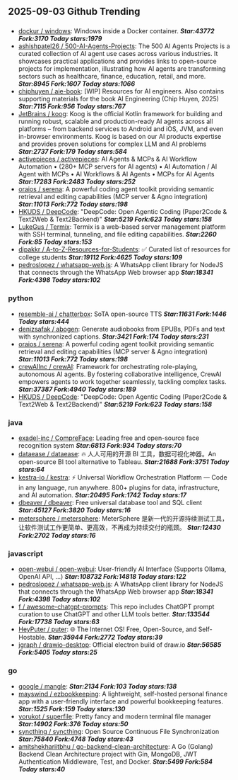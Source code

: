 ## 2025-09-03 Github Trending

### 
* [dockur / windows](https://github.com/dockur/windows): Windows inside a Docker container. ***Star:43772 Fork:3170 Today stars:1979***
* [ashishpatel26 / 500-AI-Agents-Projects](https://github.com/ashishpatel26/500-AI-Agents-Projects): The 500 AI Agents Projects is a curated collection of AI agent use cases across various industries. It showcases practical applications and provides links to open-source projects for implementation, illustrating how AI agents are transforming sectors such as healthcare, finance, education, retail, and more. ***Star:8945 Fork:1607 Today stars:1066***
* [chiphuyen / aie-book](https://github.com/chiphuyen/aie-book): [WIP] Resources for AI engineers. Also contains supporting materials for the book AI Engineering (Chip Huyen, 2025) ***Star:7115 Fork:956 Today stars:767***
* [JetBrains / koog](https://github.com/JetBrains/koog): Koog is the official Kotlin framework for building and running robust, scalable and production-ready AI agents across all platforms – from backend services to Android and iOS, JVM, and even in-browser environments. Koog is based on our AI products expertise and provides proven solutions for complex LLM and AI problems ***Star:2737 Fork:179 Today stars:584***
* [activepieces / activepieces](https://github.com/activepieces/activepieces): AI Agents & MCPs & AI Workflow Automation • (280+ MCP servers for AI agents) • AI Automation / AI Agent with MCPs • AI Workflows & AI Agents • MCPs for AI Agents ***Star:17283 Fork:2483 Today stars:252***
* [oraios / serena](https://github.com/oraios/serena): A powerful coding agent toolkit providing semantic retrieval and editing capabilities (MCP server & Agno integration) ***Star:11013 Fork:772 Today stars:198***
* [HKUDS / DeepCode](https://github.com/HKUDS/DeepCode): "DeepCode: Open Agentic Coding (Paper2Code & Text2Web & Text2Backend)" ***Star:5219 Fork:623 Today stars:158***
* [LukeGus / Termix](https://github.com/LukeGus/Termix): Termix is a web-based server management platform with SSH terminal, tunneling, and file editing capabilities. ***Star:2260 Fork:85 Today stars:153***
* [dipakkr / A-to-Z-Resources-for-Students](https://github.com/dipakkr/A-to-Z-Resources-for-Students): ✅ Curated list of resources for college students ***Star:19112 Fork:4625 Today stars:109***
* [pedroslopez / whatsapp-web.js](https://github.com/pedroslopez/whatsapp-web.js): A WhatsApp client library for NodeJS that connects through the WhatsApp Web browser app ***Star:18341 Fork:4398 Today stars:102***

### python
* [resemble-ai / chatterbox](https://github.com/resemble-ai/chatterbox): SoTA open-source TTS ***Star:11631 Fork:1446 Today stars:444***
* [denizsafak / abogen](https://github.com/denizsafak/abogen): Generate audiobooks from EPUBs, PDFs and text with synchronized captions. ***Star:3421 Fork:174 Today stars:231***
* [oraios / serena](https://github.com/oraios/serena): A powerful coding agent toolkit providing semantic retrieval and editing capabilities (MCP server & Agno integration) ***Star:11013 Fork:772 Today stars:198***
* [crewAIInc / crewAI](https://github.com/crewAIInc/crewAI): Framework for orchestrating role-playing, autonomous AI agents. By fostering collaborative intelligence, CrewAI empowers agents to work together seamlessly, tackling complex tasks. ***Star:37387 Fork:4940 Today stars:189***
* [HKUDS / DeepCode](https://github.com/HKUDS/DeepCode): "DeepCode: Open Agentic Coding (Paper2Code & Text2Web & Text2Backend)" ***Star:5219 Fork:623 Today stars:158***

### java
* [exadel-inc / CompreFace](https://github.com/exadel-inc/CompreFace): Leading free and open-source face recognition system ***Star:6813 Fork:934 Today stars:70***
* [dataease / dataease](https://github.com/dataease/dataease): 🔥 人人可用的开源 BI 工具，数据可视化神器。An open-source BI tool alternative to Tableau. ***Star:21688 Fork:3751 Today stars:64***
* [kestra-io / kestra](https://github.com/kestra-io/kestra): ⚡ Universal Workflow Orchestration Platform — Code in any language, run anywhere. 800+ plugins for data, infrastructure, and AI automation. ***Star:20495 Fork:1742 Today stars:17***
* [dbeaver / dbeaver](https://github.com/dbeaver/dbeaver): Free universal database tool and SQL client ***Star:45127 Fork:3820 Today stars:16***
* [metersphere / metersphere](https://github.com/metersphere/metersphere): MeterSphere 是新一代的开源持续测试工具，让软件测试工作更简单、更高效，不再成为持续交付的瓶颈。 ***Star:12430 Fork:2702 Today stars:16***

### javascript
* [open-webui / open-webui](https://github.com/open-webui/open-webui): User-friendly AI Interface (Supports Ollama, OpenAI API, ...) ***Star:108732 Fork:14818 Today stars:122***
* [pedroslopez / whatsapp-web.js](https://github.com/pedroslopez/whatsapp-web.js): A WhatsApp client library for NodeJS that connects through the WhatsApp Web browser app ***Star:18341 Fork:4398 Today stars:102***
* [f / awesome-chatgpt-prompts](https://github.com/f/awesome-chatgpt-prompts): This repo includes ChatGPT prompt curation to use ChatGPT and other LLM tools better. ***Star:133544 Fork:17738 Today stars:63***
* [HeyPuter / puter](https://github.com/HeyPuter/puter): 🌐 The Internet OS! Free, Open-Source, and Self-Hostable. ***Star:35944 Fork:2772 Today stars:39***
* [jgraph / drawio-desktop](https://github.com/jgraph/drawio-desktop): Official electron build of draw.io ***Star:56585 Fork:5405 Today stars:25***

### go
* [google / mangle](https://github.com/google/mangle):  ***Star:2134 Fork:103 Today stars:138***
* [mayswind / ezbookkeeping](https://github.com/mayswind/ezbookkeeping): A lightweight, self-hosted personal finance app with a user-friendly interface and powerful bookkeeping features. ***Star:1525 Fork:159 Today stars:130***
* [yorukot / superfile](https://github.com/yorukot/superfile): Pretty fancy and modern terminal file manager ***Star:14902 Fork:376 Today stars:50***
* [syncthing / syncthing](https://github.com/syncthing/syncthing): Open Source Continuous File Synchronization ***Star:75840 Fork:4748 Today stars:43***
* [amitshekhariitbhu / go-backend-clean-architecture](https://github.com/amitshekhariitbhu/go-backend-clean-architecture): A Go (Golang) Backend Clean Architecture project with Gin, MongoDB, JWT Authentication Middleware, Test, and Docker. ***Star:5499 Fork:584 Today stars:40***
